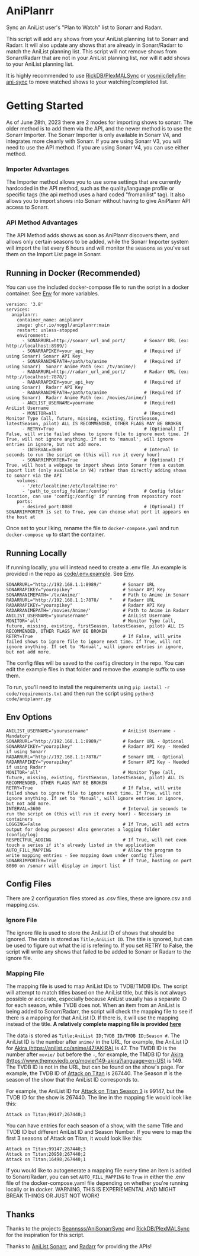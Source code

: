 # AniPlanrr

Sync an AniList user's "Plan to Watch" list to Sonarr and Radarr.

This script will add any shows from your AniList planning list to Sonarr and Radarr. It will also update any shows that are already in Sonarr/Radarr to match the AniList planning list. This script will not remove shows from Sonarr/Radarr that are not in your AniList planning list, nor will it add shows to your AniList planning list.

It is highly recommended to use [RickDB/PlexMALSync](https://github.com/RickDB/PlexMALSync) or [vosmiic/jellyfin-ani-sync](https://github.com/vosmiic/jellyfin-ani-sync) to move watched shows to your watching/completed list.

# Getting Started
As of June 28th, 2023 there are 2 modes for importing shows to sonarr. The older method is to add them via the API, and the newer method is to use the Sonarr Importer. The Sonarr Importer is only available in Sonarr V4, and integrates more cleanly with Sonarr. If you are using Sonarr V3, you will need to use the API method. If you are using Sonarr V4, you can use either method. 

### Importer Advantages
The Importer method allows you to use some settings that are currently hardcoded in the API method, such as the quality/language profile or specific tags (the api method uses a hard coded "fromanilist" tag). It also allows you to import shows into Sonarr without having to give AniPlanrr API access to Sonarr.

### API Method Advantages
The API Method adds shows as soon as AniPlanrr discovers them, and allows only certain seasons to be added, while the Sonarr Importer system will import the list every 6 hours and will monitor the seasons as you've set them on the Import List page in Sonarr.


## Running in Docker (Recommended)
You can use the included docker-compose file to run the script in a docker container.
See [Env](#env) for more variables.
```docker
version: '3.8'
services:
  aniplanrr:
    container_name: aniplanrr
    image: ghcr.io/noggl/aniplanrr:main
    restart: unless-stopped
    environment:
      - SONARRURL=http://sonarr_url_and_port/       # Sonarr URL (ex: http://localhost:8989/)
      - SONARRAPIKEY=your_api_key                   # (Required if using Sonarr) Sonarr API Key
      - SONARRANIMEPATH=/path/to/anime              # (Required if using Sonarr)  Sonarr Anime Path (ex: /tv/anime/)
      - RADARRURL=http://radarr_url_and_port/       # Radarr URL (ex: http://localhost:7878/)
      - RADARRAPIKEY=your_api_key                   # (Required if using Sonarr)  Radarr API Key
      - RADARRANIMEPATH=/path/to/anime              # (Required if using Sonarr)  Radarr Anime Path (ex: /movies/anime/)
      - ANILIST_USERNAME=yourname                   # (Required) AniList Username
      - MONITOR=all                                 # (Required) Monitor Type (all, future, missing, existing, firstSeason, latestSeason, pilot) ALL IS RECOMMENDED, OTHER FLAGS MAY BE BROKEN
      - RETRY=True                                  # (Optional) If False, will write failed shows to ignore file to ignore next time. If True, will not ignore anything. If set to 'manual', will ignore entries in ignore, but not add more.
      - INTERVAL=3600                               # Interval in seconds to run the script on (this will run it every hour)
      - SONARRIMPORTER=True                         # (Optional) If True, will host a webpage to import shows into Sonarr from a custom import list (only available in V4) rather than directly adding shows to sonarr via the API
    volumes:
      - '/etc/localtime:/etc/localtime:ro'
      - 'path_to_config_folder:/config'             # Config folder location, can use 'config:/config' if running from repository root
    ports:
      - desired_port:8080                           # (Optional) If SONARRIMPORTER is set to True, you can choose what port it appears on the host at
```
Once set to your liking, rename the file to `docker-compose.yaml` and run `docker-compose up` to start the container.
## Running Locally
If running locally, you will instead need to create a .env file. An example is provided in the repo as [code/.env.example](code/.env.example).
See [Env](#env).
```
SONARRURL="http://192.168.1.1:8989/"        # Sonarr URL
SONARRAPIKEY="yourapikey"                   # Sonarr API Key
SONARRANIMEPATH='/tv/Anime/'                # Path to Anime in Sonarr
RADARRURL="http://192.168.1.1:7878/    "    # Radarr URL
RADARRAPIKEY="yourapikey"                   # Radarr API Key
RADARRANIMEPATH='/movies/Anime/'            # Path to Anime in Radarr
ANILIST_USERNAME="yourusername"             # AniList Username
MONITOR='all'                               # Monitor Type (all, future, missing, existing, firstSeason, latestSeason, pilot) ALL IS RECOMMENDED, OTHER FLAGS MAY BE BROKEN
RETRY=True                                  # If False, will write failed shows to ignore file to ignore next time. If True, will not ignore anything. If set to 'Manual', will ignore entries in ignore, but not add more.
```
The config files will be saved to the `config` directory in the repo. You can edit the example files in that folder and remove the .example suffix to use them.

To run, you'll need to install the requirements using `pip install -r code/requirements.txt` and then run the script using `python3 code/aniplanrr.py`

## <a name="env"></a>Env Options

```
ANILIST_USERNAME="yourusername"             # AniList Username - Mandatory
SONARRURL="http://192.168.1.1:8989/"        # Radarr URL - Optional
SONARRAPIKEY="yourapikey"                   # Radarr API Key - Needed if using Sonarr
RADARRURL="http://192.168.1.1:7878/"        # Sonarr URL - Optional
RADARRAPIKEY="yourapikey"                   # Sonarr API Key - Needed if using Radarr
MONITOR='all'                               # Monitor Type (all, future, missing, existing, firstSeason, latestSeason, pilot) ALL IS RECOMMENDED, OTHER FLAGS MAY BE BROKEN
RETRY=True                                  # If False, will write failed shows to ignore file to ignore next time. If True, will not ignore anything. If set to 'Manual', will ignore entries in ignore, but not add more.
INTERVAL=3600                               # Interval in seconds to run the script on (this will run it every hour) - Necessary in containers
LOGGING=False                               # If True, will add extra output for debug purposes! Also generates a logging folder (config/log)
RESPECTFUL_ADDING                           # If True, will not even touch a series if it's already listed in the application
AUTO_FILL_MAPPING                           # Allow the program to write mapping entries - See mapping down under config files
SONARRIMPORTER=True                         # If true, hosting on port 8080 on /sonarr will display an import list
```

## Config Files
There are 2 configuration files stored as .csv files, these are ignore.csv and mapping.csv. 
### Ignore File
The ignore file is used to store the AniList ID of shows that should be ignored. The data is stored as `Title;AniList ID`. The title is ignored, but can be used to figure out what the id is refering to. If you set RETRY to False, the script will write any shows that failed to be added to Sonarr or Radarr to the ignore file.
### <a name="mapping"></a>Mapping File
The mapping file is used to map AniList IDs to TVDB/TMDB IDs. The script will attempt to match titles based on the AniList title, but this is not always possible or accurate, especially because AniList usually has a separate ID for each season, while TVDB does not. When an item from an AniList is being added to Sonarr/Radarr, the script will check the mapping file to see if there is a mapping for that AniList ID. If there is, it will use the mapping instead of the title. **A relatively complete mapping file is provided [here](https://raw.githubusercontent.com/noggl/AniListToTVDB/main/mapping.csv)**

The data is stored as `Title;AniList ID;TVDB ID/TMDB ID;Season #`. The AniList ID is the number after `anime/` in the URL, for example, the AniList ID for [Akira (https://anilist.co/anime/47/AKIRA)](https://anilist.co/anime/47/AKIRA) is 47. The TMDB ID is the number after `movie/` but before the `-`, for example, the TMDB ID for [Akira (https://www.themoviedb.org/movie/149-akira?language=en-US)](https://www.themoviedb.org/movie/149-akira?language=en-US) is 149. The TVDB ID is not in the URL, but can be found on the show's page. For example, the TVDB ID of [Attack on Titan](https://thetvdb.com/series/attack-on-titan) is 267440. The Season # is the season of the show that the AniList ID corresponds to. 

For example, the AniList ID for [Attack on Titan Season 3](https://anilist.co/anime/99147/Attack-on-Titan-Season-3/) is 99147, but the TVDB ID for the show is 267440. The line in the mapping file would look like this:
```
Attack on Titan;99147;267440;3
```
You can have entries for each season of a show, with the same Title and TVDB ID but different AniList ID and Season Number. If you were to map the first 3 seasons of Attack on Titan, it would look like this:
```
Attack on Titan;99147;267440;3
Attack on Titan;20958;267440;2
Attack on Titan;16498;267440;1
```
If you would like to autogenerate a mapping file every time an item is added to Sonarr/Radarr, you can set `AUTO_FILL_MAPPING` to `True` in either the .env file of the docker-compose.yaml file depending on whether you're running locally or in docker. WARNING, THIS IS EXPERIEMENTAL AND MIGHT BREAK THINGS OR JUST NOT WORK!
## Thanks
Thanks to the projects [Beannsss/AniSonarrSync](https://github.com/Beannsss/AniSonarrSync) and [RickDB/PlexMALSync](https://github.com/RickDB/PlexMALSync) for the inspiration for this script.

Thanks to [AniList](https://anilist.co/),[Sonarr](https://sonarr.tv/), and [Radarr](https://radarr.video/) for providing the APIs!
